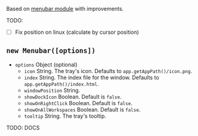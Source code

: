 Based on [menubar module](https://github.com/maxogden/menubar) with improvements.

TODO:

- [ ] Fix position on linux (calculate by cursor position)

## `new Menubar([options])`

- `options` Object (optional)
    - `icon` String. The tray's icon. Defaults to `app.getAppPath()/icon.png`.
    - `index` String. The index file for the window. Defaults to `app.getAppPath()/index.html`.
    - `windowPosition` String.
    - `showDockIcon` Boolean. Default is `false`.
    - `showOnRightClick` Boolean. Default is `false`.
    - `showOnAllWorkspaces` Boolean. Default is `false`.
    - `tooltip` String. The tray's tooltip.

TODO: DOCS